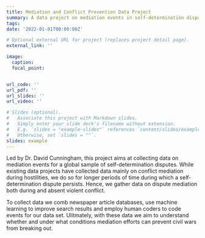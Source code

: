 ```yaml
---
title: Mediation and Conflict Prevention Data Project
summary: A data project on mediation events in self-determination disputes.
tags:
date: '2022-01-01T00:00:00Z'

# Optional external URL for project (replaces project detail page).
external_link: ''

image:
  caption: 
  focal_point:


url_code: ''
url_pdf: ''
url_slides: ''
url_video: ''

# Slides (optional).
#   Associate this project with Markdown slides.
#   Simply enter your slide deck's filename without extension.
#   E.g. `slides = "example-slides"` references `content/slides/example-slides.md`.
#   Otherwise, set `slides = ""`.
slides: example
---
```


Led by Dr. David Cunningham, this project aims at collecting data on mediation events for a global sample of self-determination disputes. While existing data projects have collected data mainly on conflict mediation during hostilities, we do so for longer periods of time during which a self-determination dispute persists. Hence, we gather data on dispute mediation both during and absent violent conflict.

To collect data we comb newspaper article databases, use machine learning to improve search results and employ human coders to code events for our data set. Ulitmately, with these data we aim to understand whether and under what conditions mediation efforts can prevent civil wars from breaking out.
